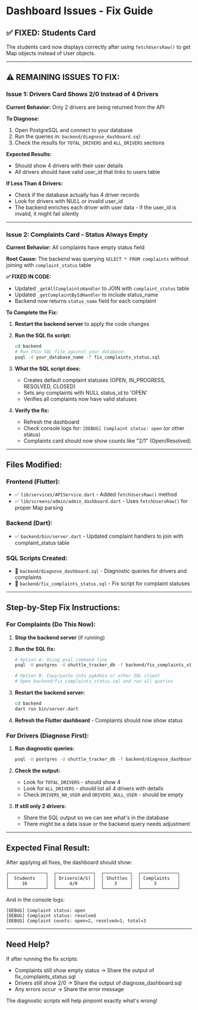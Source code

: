 # Dashboard Issues - Fix Guide

## ✅ FIXED: Students Card
The students card now displays correctly after using `fetchUsersRaw()` to get Map objects instead of User objects.

---

## ⚠️ REMAINING ISSUES TO FIX:

### Issue 1: Drivers Card Shows 2/0 Instead of 4 Drivers

**Current Behavior:** Only 2 drivers are being returned from the API

**To Diagnose:**
1. Open PostgreSQL and connect to your database
2. Run the queries in: `backend/diagnose_dashboard.sql`
3. Check the results for `TOTAL_DRIVERS` and `ALL_DRIVERS` sections

**Expected Results:**
- Should show 4 drivers with their user details
- All drivers should have valid user_id that links to users table

**If Less Than 4 Drivers:**
- Check if the database actually has 4 driver records
- Look for drivers with NULL or invalid user_id
- The backend enriches each driver with user data - if the user_id is invalid, it might fail silently

---

### Issue 2: Complaints Card - Status Always Empty

**Current Behavior:** All complaints have empty status field

**Root Cause:** The backend was querying `SELECT * FROM complaints` without joining with `complaint_status` table

**✅ FIXED IN CODE:**
- Updated `_getAllComplaintsHandler` to JOIN with `complaint_status` table
- Updated `_getComplaintByIdHandler` to include status_name
- Backend now returns `status_name` field for each complaint

**To Complete the Fix:**

1. **Restart the backend server** to apply the code changes
2. **Run the SQL fix script:**
   ```bash
   cd backend
   # Run this SQL file against your database:
   psql -d your_database_name -f fix_complaints_status.sql
   ```

3. **What the SQL script does:**
   - Creates default complaint statuses (OPEN, IN_PROGRESS, RESOLVED, CLOSED)
   - Sets any complaints with NULL status_id to 'OPEN'
   - Verifies all complaints now have valid statuses

4. **Verify the fix:**
   - Refresh the dashboard
   - Check console logs for: `[DEBUG] Complaint status: open` (or other status)
   - Complaints card should now show counts like "2/1" (Open/Resolved)

---

## Files Modified:

### Frontend (Flutter):
- ✅ `lib/services/APIService.dart` - Added `fetchUsersRaw()` method
- ✅ `lib/screens/admin/admin_dashboard.dart` - Uses `fetchUsersRaw()` for proper Map parsing

### Backend (Dart):
- ✅ `backend/bin/server.dart` - Updated complaint handlers to join with complaint_status table

### SQL Scripts Created:
- 📄 `backend/diagnose_dashboard.sql` - Diagnostic queries for drivers and complaints
- 📄 `backend/fix_complaints_status.sql` - Fix script for complaint statuses

---

## Step-by-Step Fix Instructions:

### For Complaints (Do This Now):

1. **Stop the backend server** (if running)

2. **Run the SQL fix:**
   ```bash
   # Option A: Using psql command line
   psql -U postgres -d shuttle_tracker_db -f backend/fix_complaints_status.sql

   # Option B: Copy/paste into pgAdmin or other SQL client
   # Open backend/fix_complaints_status.sql and run all queries
   ```

3. **Restart the backend server:**
   ```bash
   cd backend
   dart run bin/server.dart
   ```

4. **Refresh the Flutter dashboard** - Complaints should now show status

### For Drivers (Diagnose First):

1. **Run diagnostic queries:**
   ```bash
   psql -U postgres -d shuttle_tracker_db -f backend/diagnose_dashboard.sql
   ```

2. **Check the output:**
   - Look for `TOTAL_DRIVERS` - should show 4
   - Look for `ALL_DRIVERS` - should list all 4 drivers with details
   - Check `DRIVERS_NO_USER` and `DRIVERS_NULL_USER` - should be empty

3. **If still only 2 drivers:**
   - Share the SQL output so we can see what's in the database
   - There might be a data issue or the backend query needs adjustment

---

## Expected Final Result:

After applying all fixes, the dashboard should show:

```
┌──────────────┐  ┌──────────────┐  ┌──────────┐  ┌──────────────┐
│  Students    │  │ Drivers(A/S) │  │ Shuttles │  │ Complaints   │
│     16       │  │     4/0      │  │    3     │  │     3        │
└──────────────┘  └──────────────┘  └──────────┘  └──────────────┘
```

And in the console logs:
```
[DEBUG] Complaint status: open
[DEBUG] Complaint status: resolved
[DEBUG] Complaint counts: open=2, resolved=1, total=3
```

---

## Need Help?

If after running the fix scripts:
- Complaints still show empty status → Share the output of fix_complaints_status.sql
- Drivers still show 2/0 → Share the output of diagnose_dashboard.sql
- Any errors occur → Share the error message

The diagnostic scripts will help pinpoint exactly what's wrong!

